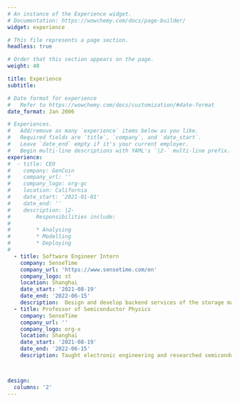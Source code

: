```yaml
---
# An instance of the Experience widget.
# Documentation: https://wowchemy.com/docs/page-builder/
widget: experience

# This file represents a page section.
headless: true

# Order that this section appears on the page.
weight: 40

title: Experience
subtitle:

# Date format for experience
#   Refer to https://wowchemy.com/docs/customization/#date-format
date_format: Jan 2006

# Experiences.
#   Add/remove as many `experience` items below as you like.
#   Required fields are `title`, `company`, and `date_start`.
#   Leave `date_end` empty if it's your current employer.
#   Begin multi-line descriptions with YAML's `|2-` multi-line prefix.
experience:
#  - title: CEO
#    company: GenCoin
#    company_url: ''
#    company_logo: org-gc
#    location: California
#    date_start: '2021-01-01'
#    date_end: ''
#    description: |2-
#        Responsibilities include:
#        
#        * Analysing
#        * Modelling
#        * Deploying
#
  - title: Software Engineer Intern
    company: SenseTime
    company_url: 'https://www.sensetime.com/en'
    company_logo: st
    location: Shanghai
    date_start: '2021-08-19'
    date_end: '2022-06-15'
    description:  Design and develop backend services of the storage management system for the internal datasets using Golan
  - title: Professor of Semiconductor Physics
    company: SenseTime
    company_url: ''
    company_logo: org-x
    location: Shanghai
    date_start: '2021-08-19'
    date_end: '2022-06-15'
    description: Taught electronic engineering and researched semiconductor physics.



design:
  columns: '2'
---
```


